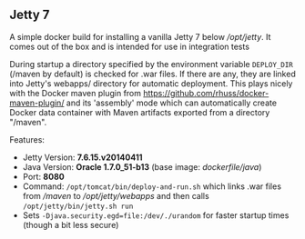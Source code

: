 ## Jetty 7

A simple docker build for installing a vanilla Jetty 7 below
*/opt/jetty*. It comes out of the box and is intended for use in 
integration tests

During startup a directory specified by the environment variable `DEPLOY_DIR` 
(/maven by default) is checked for .war files. If there 
are any, they are linked into Jetty's webapps/ directory for automatic
deployment. This plays nicely with the Docker maven plugin from 
https://github.com/rhuss/docker-maven-plugin/ and its 'assembly' mode which
can automatically create Docker data container with Maven artifacts
exported from a directory "/maven".

Features:

* Jetty Version: **7.6.15.v20140411**
* Java Version: **Oracle 1.7.0_51-b13** (base image: *dockerfile/java*)
* Port: **8080**
* Command: `/opt/tomcat/bin/deploy-and-run.sh` which links .war files from */maven* to 
  */opt/jetty/webapps* and then calls `/opt/jetty/bin/jetty.sh run`
* Sets `-Djava.security.egd=file:/dev/./urandom` for faster startup times
  (though a bit less secure)

